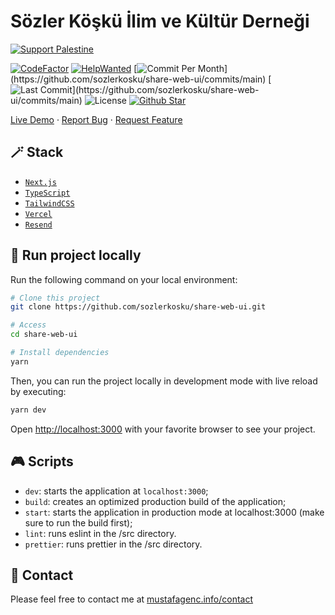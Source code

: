 # Sözler Köşkü İlim ve Kültür Derneği

[![Support Palestine](https://raw.githubusercontent.com/Safouene1/support-palestine-banner/master/banner-support.svg)](https://github.com/Safouene1/support-palestine-banner/blob/master/Markdown-pages/Support.md)

[![CodeFactor](https://www.codefactor.io/repository/github/mustafagenc/sozlerkosku-share-web-ui/badge)](https://www.codefactor.io/repository/github/mustafagenc/sozlerkosku-share-web-ui) [![HelpWanted](https://img.shields.io/badge/Help%20Wanted-Contribute-blue)](https://github.com/sozlerkosku/share-web-ui/issues?q=is:issue+is:open+label:%22%F0%9F%99%8B%F0%9F%8F%BB%E2%80%8D%E2%99%82%EF%B8%8Fhelp+wanted%22) [![Commit Per Month](https://img.shields.io/github/commit-activity/m/sozlerkosku/share-web-ui?)](https://github.com/sozlerkosku/share-web-ui/commits/main) [![Last Commit](https://img.shields.io/github/last-commit/sozlerkosku/share-web-ui?)](https://github.com/sozlerkosku/share-web-ui/commits/main) ![License](https://img.shields.io/github/license/sozlerkosku/share-web-ui?label=License) [![Github Star](https://img.shields.io/github/stars/sozlerkosku/share-web-ui)](https://github.com/sozlerkosku/share-web-ui/stargazers)

[Live Demo](https://sozlerkosku-share.vercel.app) ·
[Report Bug](https://github.com/sozlerkosku/share-web-ui/issues) ·
[Request Feature](https://github.com/sozlerkosku/share-web-ui/issues)

## 🪄 Stack

- [`Next.js`](https://nextjs.org/)
- [`TypeScript`](https://www.typescriptlang.org/)
- [`TailwindCSS`](https://tailwindcss.com/)
- [`Vercel`](https://vercel.com/)
- [`Resend`](https://resend.com/)

## 🏁 Run project locally

Run the following command on your local environment:

```bash
# Clone this project
git clone https://github.com/sozlerkosku/share-web-ui.git

# Access
cd share-web-ui

# Install dependencies
yarn
```

Then, you can run the project locally in development mode with live reload by executing:

```bash
yarn dev
```

Open [http://localhost:3000](http://localhost:3000) with your favorite browser to see your project.

## 🎮 Scripts

- `dev`: starts the application at `localhost:3000`;
- `build`: creates an optimized production build of the application;
- `start`: starts the application in production mode at localhost:3000 (make sure to run the build first);
- `lint`: runs eslint in the /src directory.
- `prettier`: runs prettier in the /src directory.

## 💬 Contact

Please feel free to contact me at [mustafagenc.info/contact](https://mustafagenc.info/contact)
